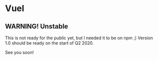 # Vuel

## WARNING! Unstable
This is not ready for the public yet, but I needed it to be on npm ;)
Version 1.0 should be ready on the start of Q2 2020.

See you soon!
